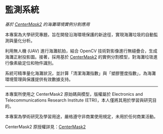 # 監測系統  
_基於 [CenterMask2](https://github.com/youngwanLEE/centermask2) 的海灘環境實例分割應用_

本專案為大學研究專題，旨在開發沿海環境保護的新途徑，實現海灘垃圾的自動監測與量化分析。

利用無人機 (UAV) 進行海灘航拍，結合 OpenCV 技術對影像進行無縫疊合，生成海灘正射投影圖。接著，採用基於 [CenterMask2](https://github.com/youngwanLEE/centermask2) 的實例分割模型，對海灘垃圾進行像素級定位和物件識別。

系統可精準量化海灘狀況，並計算「清潔海灘指數」與「塑膠豐度指數」，為海灘環境管理與保護提供有效數據支持。

---


本專案所使用之 CenterMask2 原始碼與模型，版權屬於 Electronics and Telecommunications Research Institute (ETRI)，本人僅將其用於學習與研究目的。

本專案為學術研究及學習用途，嚴格遵守非商業使用規定，未用於任何商業活動。

CenterMask2 原授權詳見：[CenterMask2](https://github.com/youngwanLEE/centermask2)



